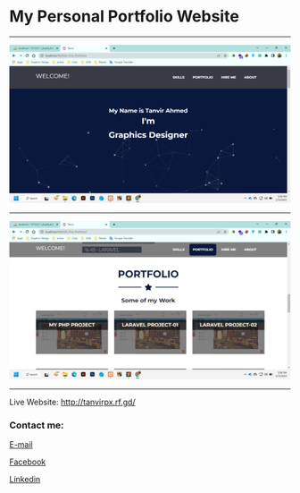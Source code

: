 
# My Personal Portfolio Website
---


<img src="profile.png"
     alt="profile"/>

---

<img src="profile01.png"
     alt="profile"/>

---

Live Website: http://tanvirpx.rf.gd/






<!-- all link is here -->


### Contact me:

[E-mail](tanvirpoly@gmail.com)

[Facebook]( https://www.facebook.com/tanvirfbid)

[Linkedin]( https://www.linkedin.com/in/tanvirx/)